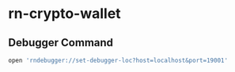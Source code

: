 # rn-crypto-wallet

## Debugger Command
```bash
open 'rndebugger://set-debugger-loc?host=localhost&port=19001'
```
